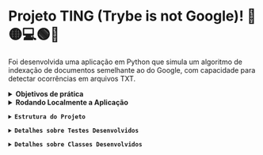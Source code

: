 # Projeto TING (Trybe is not Google)!	:red_circle::yellow_circle::computer::green_circle::large_blue_circle:

Foi desenvolvida uma aplicação em Python que simula um algoritmo de indexação de documentos semelhante ao do Google, com capacidade para detectar ocorrências em arquivos TXT.

<details>
  <summary><strong>Objetivos de prática</strong></summary><br />
    <ul>
      <li>Manipular Pilhas</li>
      <li>Manipular Deque</li>
      <li>Manipular Nó & Listas Ligadas</li>
      <li>Manipular Listas Duplamente Ligadas</li>
    </ul>
</details>
<details>
  <summary><strong>Rodando Localmente a Aplicação</strong></summary><br />
  
  <p>Para executar a aplicação e os testes, siga os passos abaixo:</p>
  <ol>
    <li>Clone o projeto.</li>
    <li>Abra o terminal e navegue até a raiz do projeto.</li>
    <li>Crie o ambiente virtual com o comando <code>python3 -m venv .venv</code>.</li>
    <li>Ative o ambiente virtual com o comando <code>source .venv/bin/activate</code>.</li>
    <li>Instale as dependências com o comando <code>python3 -m pip install -r dev-requirements.txt</code>.</li>
    <li>Para executar todos os testes, execute o comando <code>python3 -m pytest</code> na raiz do projeto.</li>
  </ol>
  <p>A seguir estão os exemplos para executar a aplicação, descritos no arquivo main.py. Para executar a aplicação, digite o seguinte comando: <code>python3 -m main</code></p>
    <ol>
    <li>Para criar uma instância da classe Queue e adicionar informações presentes nos arquivos TXT localizados no diretório 'statics':
      <dl>
        <dd><code>queue = Queue()</code></dd>
        <dd><code>process('statics/arquivo_teste.txt', queue)</dd>
        <dd><code>process('statics/nome_pedro.txt', queue)</code></dd>
        <dd><code>print('--> Primeiro Elemento da Fila:', queue.search(0))</code></dd>
        <dd><code>print('--> Segundo Elemento da Fila:', queue.search(1))</code></dd>
      </dl>
    </li>
    <li>Para localizar as informações por meio do índice usando a função 'file_metadata':
      <dl>
        <dd><code>file_metadata(queue, 0)</code> - Retorna o primeiro elemento</dd>
        <dd><code>file_metadata(queue, 1)</code> - Retorna o segundo elemento</dd>
        <dd><code>file_metadata(queue, 99)</code> - Retorna "Posição inválida"</dd>
      </dl>
    </li>
    <li>Para criar um relatório de busca de palavras presentes na instância usando as funções 'exists_word' e 'search_by_word':
      <dl>
        <dd><code>print(exists_word('adoção', queue))</code></dd>
        <dd>Retorno:
            [
              {
                'palavra': 'adoção',
                'arquivo': 'statics/arquivo_teste.txt,
                'ocorrencias': [
                    {'linha': 2},
                 ],
              },
            ]
        </dd>
        <dd><code>print(search_by_word('adoção', queue))</code></dd>
        <dd>Retorno:
            [
              {
                'palavra': 'adoção',
                'arquivo': 'statics/arquivo_teste.txt,
                'ocorrencias': [
                    {
                      'linha': 2,
                      'conteudo': 'é fundamental ressaltar que a adoção de políticas descentralizadoras nos obriga'
                    },
                 ],
              },
            ]
        </dd>
      </dl>
    </li>
    <li>Para remover as informações presentes na instância criada, use a função 'remove':
      <dl>
        <dd><code>remove(queue)</code> - Arquivo statics/arquivo_teste.txt removido com sucesso</dd>
        <dd><code>remove(queue)</code> - Arquivo statics/nome_pedro.txt removido com sucesso</dd>
        <dd><code>file_metadata(queue, 0)</code> - Retorna "Posição inválida"</dd>
      </dl>
    </li>
  </ol>
</details>
<details>
  <summary><strong>Estrutura do Projeto</strong></summary><br />

  ```
.
├──statics
│   ├──🔸arquivo_teste.csv
│   ├──🔸arquivo_teste.txt
│   ├──🔸nome_pedro.txt
│   ├──🔸novo_paradigma_globalizado-min.txt
│   └──🔸novo_paradigma_globalizado.txt
├──tests
│   ├──priority_queue
│   │   ├──🔹test_priority_queue.py
│   │   └──🔸__init__.py
│   └──🔸__init__.py
├──ting_file_management
│   ├──🔸__init__.py
│   ├──🔸abstract_queue.py
│   ├──🔹file_management.py
│   ├──🔹file_process.py
│   ├──🔸priority_queue.py
│   └──🔹queue.py
├──ting_word_searches
│   ├──🔸__init__.py
│   └──🔹word_search.py
├──🔸dev-requirements.txt
├──🔹main.py
├── 🔸pyproject.toml
├── 🔹README.md
├── 🔸requirements.txt
├── 🔸setup.cfg
└── 🔸setup.py
  
    Legenda:
  🔸Arquivos de propriedade intelectual da Trybe
  🔹Arquivos desenvolvidos por mim
  ```
</details>
<details>
  <summary><strong>Detalhes sobre Testes Desenvolvidos</strong></summary><br />
  <p>tests/product/test_product.py</p>
    <ul>
      <li>Implementação dos testes para a classe Product</li>
      <li>Verificao correto preenchimento dos seguintes atributos:</li>
            <ul>
                 <li>id (int)</li>
                 <li>nome_da_empresa (string)</li>
                 <li>nome_do_produto (string)</li>
                 <li>data_de_fabricacao (string)</li>
                 <li>data_de_validade (string)</li>
                 <li>numero_de_serie (string)</li>
                 <li>instrucoes_de_armazenamento (string)</li>
             </ul>
      <li>Garante a criação de um novo produto com todos os atributos corretamente preenchidos.</li>
    </ul>	
  <p>tests/product_report/test_product_report.py</p>
    <ul>
      <li>Implementação dos testes para a a criação do relatório presente na classe Product</li>
      <li>Garante a formulação de uma frase construída com as informações do produto, que será muito útil para etiquetarmos o estoque.</li>
      <li>Exemplo da frase:</li>
            <ul>
                 <li>O produto `farinha` fabricado em `01-05-2021` por `Farinini` com validade até `02-06-2023` precisa ser armazenado `ao abrigo de luz`.</li>
             </ul>
    </ul>
  <p>tests/report_decorator/test_report_decorator.py</p>
    <ul>
      <li>Implementação dos testes para a classe ColoredReport</li>
      <li>Garante o retorno do relatório devidamente colorido:
            <ul>
                 <li>🟩 Verde:</li>
                      <ul>
                          <li>"Data de fabricação mais antiga:"</li>
                          <li>"Data de validade mais próxima:"</li>
                          <li>"Empresa com mais produtos:"</li>
                      </ul>
                 <li>🟦 Azul: As datas</li>
                 <li>🟥 Vermelho: Nome da empresa com mais produtos</li>
             </ul>
       </li>
    </ul>	
</details>
<details>
  <summary><strong>Detalhes sobre Classes Desenvolvidos</strong></summary><br />
  <p>inventory_report/reports/simple_report.py</p>
    <ul>
      <li>Classe para gerar a versão simplificada do relatório</li>
    </ul>	
  <p>inventory_report/reports/complete_report.py</p>
    <ul>
      <li>Classe para gerar a versão completa do relatório	inventory_report/reports/complete_report.py</li>
    </ul>
  <p>inventory_report/inventory/inventory.py</p>
    <ul>
      <li>Classe para gerar os relatório a partir de arquivos</li>
    </ul>
  <p>inventory_report/importer/importer.py</p>
    <ul>
      <li>Classe abstrata para aplicar o padrão de projeto Strategy</li>
    </ul>
  <p>inventory_report/inventory/inventory_iterator.py</p>
    <ul>
      <li>Refatoração da classe Inventory para aplicar o padrão de projeto Iterator</li>
    </ul>
</details>
